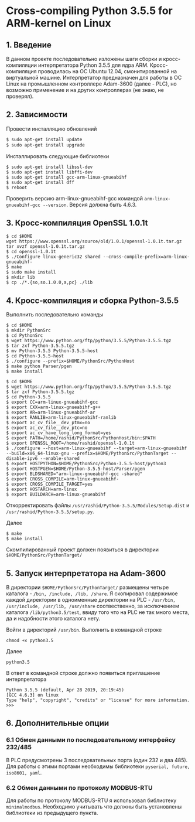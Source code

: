 # Cross-compiling Python 3.5.5 for ARM-kernel on Linux

## 1. Введение
  В данном проекте последовательно изложены шаги сборки и кросс-компиляции интерпретатора Python 3.5.5 для ядра ARM. Кросс-компиляция проводилась на ОС Ubuntu 12.04, смонитированной на виртуальной машине. Интерпретатор предназначен для работы в ОС Linux на промышленном контроллере Adam-3600 (далее - PLC), но возможно применение и на других контроллерах (не знаю, не проверял).
## 2. Зависимости
Провести инсталляцию обновлений
```bash
$ sudo apt-get install update
$ sudo apt-get install upgrade
```
Инсталлировать следующие библиотеки
```
$ sudo apt-get install libssl-dev
$ sudo apt-get install libffi-dev
$ sudo apt-get install gcc-arm-linux-gnueabihf
$ sudo apt-get install dff
$ reboot
```
Проверить версию arm-linux-gnueabihf-gcc командой `arm-linux-gnueabihf-gcc --version`. Версия должна быть 4.6.3.
## 3. Кросс-компиляция OpenSSL 1.0.1t
```
$ cd $HOME
wget https://www.openssl.org/source/old/1.0.1/openssl-1.0.1t.tar.gz
tar xvzf openssl-1.0.1t.tar.gz
$ cd openssl-1.0.1t
$ ./Configure linux-generic32 shared --cross-compile-prefix=arm-linux-gnueabihf-
$ make
$ sudo make install
$ mkdir lib
$ cp ./*.{so,so.1.0.0,a,pc} ./lib
```
## 4. Кросс-компиляция и сборка Python-3.5.5
Выполнить последовательно команды
```
$ cd $HOME
$ mkdir PythonSrc
$ cd PythonSrc
$ wget https://www.python.org/ftp/python/3.5.5/Python-3.5.5.tgz
$ tar zxf Python-3.5.5.tgz
$ mv Python-3.5.5 Python-3.5.5-host
$ cd Python-3.5.5-host
$ ./configure --prefix=$HOME/PythonSrc/PythonHost
$ make python Parser/pgen
$ make install
```
```
$ cd $HOME
$ wget https://www.python.org/ftp/python/3.5.5/Python-3.5.5.tgz
$ tar zxf Python-3.5.5.tgz
$ cd Python-3.5.5
$ export CC=arm-linux-gnueabihf-gcc
$ export CXX=arm-linux-gnueabihf-g++
$ export AR=arm-linux-gnueabihf-ar
$ export RANLIB=arm-linux-gnueabihf-ranlib
$ export ac_cv_file__dev_ptmx=no
$ export ac_cv_file__dev_ptc=no
$ export ac_cv_have_long_long_format=yes
$ export PATH=/home/rashid/PythonSrc/PythonHost/bin:$PATH
$ export OPENSSL_ROOT=/home/rashid/openssl-1.0.1t
$ ./configure --host=arm-linux-gnueabihf --target=arm-linux-gnueabihf --build=x86_64-linux-gnu --prefix=$HOME/PythonSrc/PythonTarget --disable-ipv6 --enable-shared
$ export HOSTPYTHON=$HOME/PythonSrc/Python-3.5.5-host/python3
$ export HOSTPGEN=$HOME/Python-3.5.5-host/Parser/pgen
$ export BLDSHARED="arm-linux-gnueabihf-gcc -shared"
$ export CROSS_COMPILE=arm-linux-gnueabihf-
$ export CROSS_COMPILE_TARGET=yes
$ export HOSTARCH=arm-linux
$ export BUILDARCH=arm-linux-gnueabihf
```
Откорректировать файлы `/usr/rashid/Python-3.5.5/Modules/Setup.dist` и `/usr/rashid/Python-3.5.5/setup.py`.

Далее
```
$ make
$ make install
```
Скомпилированный проект должен появиться в директории `$HOME/PythonSrc/PythonTarget/`
## 5. Запуск интерпретатора на Adam-3600
В директории `$HOME/PythonSrc/PythonTarget/` размещены четыре каталога - `/bin, /include, /lib, /share`. Я скопировал содержимое каждой директории в одноименные директории на PLC - `/usr/bin, /usr/include, /usr/lib, /usr/share` соотвественно, за исключением каталога `/lib/python3.5/test`, ввиду того что на PLC не так много места, да и надобности этого каталога нету.

Войти в директорий `/usr/bin`. Выполнить в командной строке
```
chmod +x python3.5
```
Далее
```
python3.5
```
В ответ в командной строке должно появиться приглашение интерпретатора
```
Python 3.5.5 (default, Apr 28 2019, 20:19:45)
[GCC 4.6.3] on linux
Type "help", "copyright", "credits" or "license" for more information.
>>>

```
## 6. Дополнительные опции
### 6.1 Обмен данными по последовательному интерфейсу 232/485
В PLC предусмотрены 3 последовательных порта (один 232 и два 485). Для работы с этими портами необходимы библиотеки `pyserial, future, iso8601, yaml`.
### 6.2 Обмен данными по протоколу MODBUS-RTU
Для работы по протоколу MODBUS-RTU я использовал библиотеку `minimalmodbus`. Необходимо учитывать что должны быть установлены библиотеки из предыдущего пункта.
